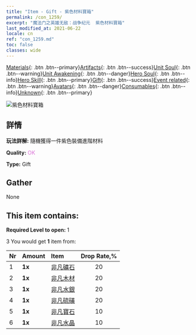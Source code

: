 ```yaml
---
title: "Item - Gift - 紫色材料寶箱"
permalink: /con_1259/
excerpt: "魔法门之英雄无敌：战争纪元  紫色材料寶箱"
last_modified_at: 2021-06-22
locale: cn
ref: "con_1259.md"
toc: false
classes: wide
---
```

 [Materials](/ItemsCN/){: .btn .btn--primary}[Artifacts](/ItemsCN/Artifacts/){: .btn .btn--success}[Unit Soul](/ItemsCN/UnitSoul/){: .btn .btn--warning}[Unit Awakening](/ItemsCN/UnitAwakening/){: .btn .btn--danger}[Hero Soul](/ItemsCN/HeroSoul/){: .btn .btn--info}[Hero Skill](/ItemsCN/HeroSkill/){: .btn .btn--primary}[Gift](/ItemsCN/Gift/){: .btn .btn--success}[Event related](/ItemsCN/Events/){: .btn .btn--warning}[Avatars](/ItemsCN/Avatars/){: .btn .btn--danger}[Consumables](/ItemsCN/Consumables/){: .btn .btn--info}[Unknown](/ItemsCN/Unknown/){: .btn .btn--primary}

 ![紫色材料寶箱](/images/t/i_304002.png)

## 詳情
 **玩法詳解:** 隨機獲得一件紫色裝備進階材料

 **Quality:** <span style="color: #DA70D6">OK</span>

 **Type:** Gift

## Gather

  None

## This item contains:

 **Required Level to open:** 1

 3 You would get **1** item  from:

  | Nr | Amount |     Item    | Drop Rate,% |
  |:---|:-------|:------------|:---------:|
  | 1 |  **1x** | [非凡礦石](/cn/Items/mat_33/) | 20 | 
  | 2 |  **1x** | [非凡木材](/cn/Items/mat_34/) | 20 | 
  | 3 |  **1x** | [非凡水銀](/cn/Items/mat_35/) | 20 | 
  | 4 |  **1x** | [非凡硫磺](/cn/Items/mat_36/) | 20 | 
  | 5 |  **1x** | [非凡寶石](/cn/Items/mat_37/) | 10 | 
  | 6 |  **1x** | [非凡水晶](/cn/Items/mat_38/) | 10 | 
